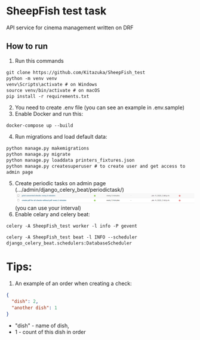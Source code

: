 # SheepFish test task

API service for cinema management written on DRF

## How to run
1. Run this commands
```shell
git clone https://github.com/Kitazuka/SheepFish_test
python -m venv venv
venv\Scripts\activate # on Windows
source venv/bin/activate # on macOS
pip install -r requirements.txt
```
2. You need to create .env file (you can see an example in .env.sample)
3. Enable Docker and run this:
```shell
docker-compose up --build
```
4. Run migrations and load default data:
```shell
python manage.py makemigrations
python manage.py migrate
python manage.py loaddata printers_fixtures.json
python manage.py createsuperuser # to create user and get access to admin page
```
5. Create periodic tasks on admin page (.../admin/django_celery_beat/periodictask/)
![img.png](screenshots/img.png) (you can use your interval)
6. Enable celary and celery beat:
```shell
celery -A SheepFish_test worker -l info -P gevent
```
```shell
celery -A SheepFish_test beat -l INFO --scheduler django_celery_beat.schedulers:DatabaseScheduler
```

# Tips:

1. An example of an order when creating a check:
```json
{
  "dish": 2,
  "another dish": 1
}
```
- "dish" - name of dish, 
- 1 - count of this dish in order